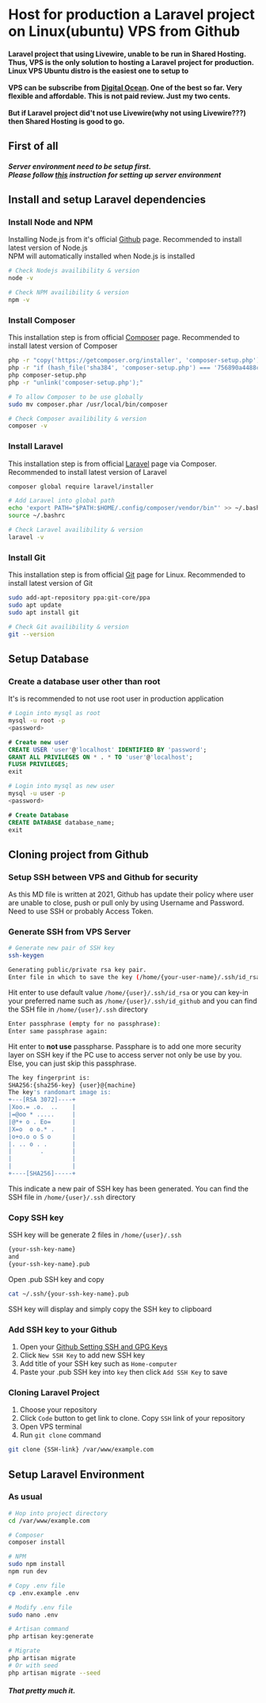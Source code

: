 
# Host for production a Laravel project on Linux(ubuntu) VPS from Github

#### Laravel project that using Livewire, unable to be run in Shared Hosting. Thus, VPS is the only solution to hosting a Laravel project for production.  Linux VPS Ubuntu distro is the easiest one to setup to<br><br>VPS can be subscribe from [Digital Ocean](https://www.digitalocean.com/). One of the best so far. Very flexible and affordable. This is not paid review. Just my two cents.<br><br>But if Laravel project did't not use Livewire(why not using Livewire???) then Shared Hosting is good to go.

## First of all
##### Server environment need to be setup first.<br>Please follow [this](https://github.com/Haqimzuhari/Haqimzuhari/blob/master/ubuntu-lamp-stack-terminal.md) instruction for setting up server environment

## Install and setup Laravel dependencies
### Install Node and NPM
Installing Node.js from it's official [Github](https://github.com/nodesource/distributions/blob/master/README.md) page. Recommended to install latest version of Node.js<br>NPM will automatically installed when Node.js is installed
```bash
# Check Nodejs availibility & version
node -v

# Check NPM availibility & version
npm -v
```
### Install Composer
This installation step is from official [Composer](https://getcomposer.org/download/) page. Recommended to install latest version of Composer
```bash
php -r "copy('https://getcomposer.org/installer', 'composer-setup.php');"
php -r "if (hash_file('sha384', 'composer-setup.php') === '756890a4488ce9024fc62c56153228907f1545c228516cbf63f885e036d37e9a59d27d63f46af1d4d07ee0f76181c7d3') { echo 'Installer verified'; } else { echo 'Installer corrupt'; unlink('composer-setup.php'); } echo PHP_EOL;"
php composer-setup.php
php -r "unlink('composer-setup.php');"

# To allow Composer to be use globally
sudo mv composer.phar /usr/local/bin/composer
```
```bash
# Check Composer availibility & version
composer -v
```
### Install Laravel
This installation step is from official [Laravel](https://laravel.com/docs/8.x#installation-via-composer) page via Composer. Recommended to install latest version of Laravel
```bash
composer global require laravel/installer

# Add Laravel into global path
echo 'export PATH="$PATH:$HOME/.config/composer/vendor/bin"' >> ~/.bashrc
source ~/.bashrc
```
```bash
# Check Laravel availibility & version
laravel -v
```
### Install Git
This installation step is from official [Git](https://git-scm.com/download/linux) page for Linux. Recommended to install latest version of Git
```bash
sudo add-apt-repository ppa:git-core/ppa
sudo apt update
sudo apt install git
```
```bash
# Check Git availibility & version
git --version
```
## Setup Database
### Create a database user other than root
It's is recommended to not use root user in production application
```bash
# Login into mysql as root
mysql -u root -p
<password>
```
```sql
# Create new user
CREATE USER 'user'@'localhost' IDENTIFIED BY 'password';
GRANT ALL PRIVILEGES ON * . * TO 'user'@'localhost';
FLUSH PRIVILEGES;
exit
```
```bash
# Login into mysql as new user
mysql -u user -p
<password>
```
```sql
# Create Database
CREATE DATABASE database_name;
exit
```
## Cloning project from Github
### Setup SSH between VPS and Github for security
 As this MD file is written at 2021, Github has update their policy where user are unable to close, push or pull only by using Username and Password. Need to use SSH or probably Access Token.
 
### Generate SSH from VPS Server
```bash
# Generate new pair of SSH key
ssh-keygen

Generating public/private rsa key pair.
Enter file in which to save the key (/home/{your-user-name}/.ssh/id_rsa):
```
Hit enter to use default value `/home/{user}/.ssh/id_rsa` or you can key-in your preferred name such as `/home/{user}/.ssh/id_github` and you can find the SSH file in `/home/{user}/.ssh` directory
```bash
Enter passphrase (empty for no passphrase):
Enter same passphrase again:
```
Hit enter to **not use** passpharse. Passphare is to add one more security layer on SSH key if the PC use to access server not only be use by you. Else, you can just skip this passphrase.
```bash
The key fingerprint is:
SHA256:{sha256-key} {user}@{machine}
The key's randomart image is:
+---[RSA 3072]----+
|Xoo.= .o.  ..    |
|=@oo * .....     |
|@*+ o . Eo=      |
|X=o  o o.* .     |
|o+o.o o S o      |
|. .. o . .       |
|        .        |
|                 |
|                 |
+----[SHA256]-----+
```
This indicate a new pair of SSH key has been generated. You can find the SSH file in `/home/{user}/.ssh` directory
### Copy SSH key
SSH key will be generate 2 files in `/home/{user}/.ssh`
```bash
{your-ssh-key-name}
and
{your-ssh-key-name}.pub
```
Open .pub SSH key and copy
```bash
cat ~/.ssh/{your-ssh-key-name}.pub
```
SSH key will display and simply copy the SSH key to clipboard
### Add SSH key to your Github
1. Open your [Github Setting SSH and GPG Keys](https://github.com/settings/keys)
2. Click `New SSH Key` to add new SSH key
3.  Add title of your SSH key such as `Home-computer`
4. Paste your .pub SSH key into `key` then click `Add SSH Key` to save
### Cloning Laravel Project
1. Choose your repository
2. Click `Code` button to get link to clone. Copy `SSH` link of your repository
3. Open VPS terminal
4. Run `git clone` command
```bash
git clone {SSH-link} /var/www/example.com
```
## Setup Laravel Environment
### As usual
```bash
# Hop into project directory
cd /var/www/example.com

# Composer
composer install

# NPM
sudo npm install
npm run dev

# Copy .env file
cp .env.example .env

# Modify .env file
sudo nano .env

# Artisan command
php artisan key:generate

# Migrate
php artisan migrate
# Or with seed
php artisan migrate --seed
```

##### That pretty much it.